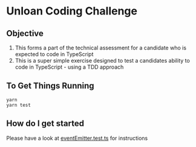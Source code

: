 # Unloan Coding Challenge

## Objective

1. This forms a part of the technical assessment for a candidate who is expected
   to code in TypeScript
2. This is a super simple exercise designed to test a candidates ability to code
   in TypeScript - using a TDD approach

## To Get Things Running

```
yarn
yarn test
```

## How do I get started

Please have a look at [eventEmitter.test.ts](./src/eventEmitter.test.ts) for
instructions
